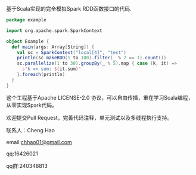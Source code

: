 基于Scala实现的完全模拟Spark RDD函数接口的代码.
```scala
package example

import org.apache.spark.SparkContext

object Example {
  def main(args: Array[String]) {
    val sc = SparkContext("local[4]", "test")
    println(sc.makeRDD(1 to 100).filter(_ % 2 == 1).count())
    sc.parallelize(1 to 30).groupBy(_ % 5).map { case (k, it) =>
      s"k => sum: ${it.sum}"
    }.foreach(println)
  }
}
```

这个工程基于Apache LICENSE-2.0 协议，可以自由传播，重在学习Scala编程，从零实现Spark代码。

欢迎提交Pull Request，完善代码注释，单元测试以及多线程执行支持。

联系人：Cheng Hao

email:chhao01@gmail.com

qq:16426021

qq群:240348813

